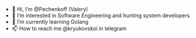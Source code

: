 - 👋 Hi, I’m @Pechenkoff (Valery)
- 👀 I’m interested in Software Engineering and hunting system developers
- 🌱 I’m currently learning Golang
- 📫 How to reach me @kryukovskoi in telegram

<!---
Pechenkoff/Pechenkoff is a ✨ special ✨ repository because its `README.md` (this file) appears on your GitHub profile.
You can click the Preview link to take a look at your changes.
--->
